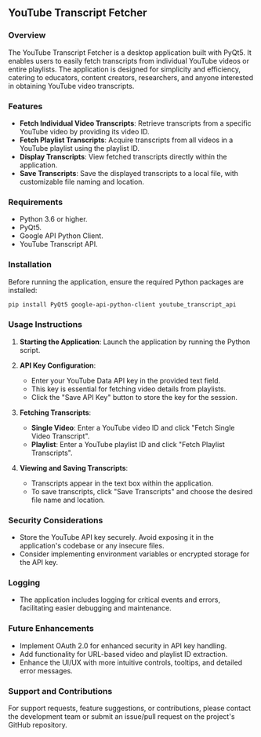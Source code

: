 ## YouTube Transcript Fetcher

### Overview
The YouTube Transcript Fetcher is a desktop application built with PyQt5. It enables users to easily fetch transcripts from individual YouTube videos or entire playlists. The application is designed for simplicity and efficiency, catering to educators, content creators, researchers, and anyone interested in obtaining YouTube video transcripts.

### Features
- **Fetch Individual Video Transcripts**: Retrieve transcripts from a specific YouTube video by providing its video ID.
- **Fetch Playlist Transcripts**: Acquire transcripts from all videos in a YouTube playlist using the playlist ID.
- **Display Transcripts**: View fetched transcripts directly within the application.
- **Save Transcripts**: Save the displayed transcripts to a local file, with customizable file naming and location.

### Requirements
- Python 3.6 or higher.
- PyQt5.
- Google API Python Client.
- YouTube Transcript API.

### Installation
Before running the application, ensure the required Python packages are installed:

```bash
pip install PyQt5 google-api-python-client youtube_transcript_api
```

### Usage Instructions

1. **Starting the Application**: Launch the application by running the Python script.

2. **API Key Configuration**:
   - Enter your YouTube Data API key in the provided text field.
   - This key is essential for fetching video details from playlists.
   - Click the "Save API Key" button to store the key for the session.

3. **Fetching Transcripts**:
   - **Single Video**: Enter a YouTube video ID and click "Fetch Single Video Transcript".
   - **Playlist**: Enter a YouTube playlist ID and click "Fetch Playlist Transcripts".

4. **Viewing and Saving Transcripts**:
   - Transcripts appear in the text box within the application.
   - To save transcripts, click "Save Transcripts" and choose the desired file name and location.

### Security Considerations
- Store the YouTube API key securely. Avoid exposing it in the application's codebase or any insecure files.
- Consider implementing environment variables or encrypted storage for the API key.

### Logging
- The application includes logging for critical events and errors, facilitating easier debugging and maintenance.

### Future Enhancements
- Implement OAuth 2.0 for enhanced security in API key handling.
- Add functionality for URL-based video and playlist ID extraction.
- Enhance the UI/UX with more intuitive controls, tooltips, and detailed error messages.

### Support and Contributions
For support requests, feature suggestions, or contributions, please contact the development team or submit an issue/pull request on the project's GitHub repository.
